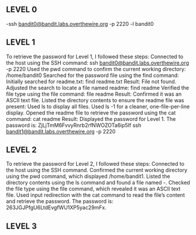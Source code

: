 ## LEVEL 0 
-ssh bandit0@bandit.labs.overthewire.org -p 2220 -l bandit0

## LEVEL 1
To retrieve the password for Level 1, I followed these steps:
Connected to the host using the SSH command:
ssh bandit0@bandit.labs.overthewire.org -p 2220
Used the pwd command to confirm the current working directory:
/home/bandit0
Searched for the password file using the find command:
Initially searched for readme.txt:
find readme.txt
Result: File not found.
Adjusted the search to locate a file named readme:
find readme
Verified the file type using the file command:
file readme
Result: Confirmed it was an ASCII text file.
Listed the directory contents to ensure the readme file was present:
Used ls to display all files.
Used ls -1 for a cleaner, one-file-per-line display.
Opened the readme file to retrieve the password using the cat command:
cat readme
Result: Displayed the password for Level 1.
The password  is: ZjLjTmM6FvvyRnrb2rfNWOZOTa6ip5If
ssh bandit1@bandit.labs.overthewire.org -p 2220

## LEVEL 2
To retrieve the password for Level 2, I followed these steps:
Connected to the host using the SSH command.
Confirmed the current working directory using the pwd command, which displayed /home/bandit1.
Listed the directory contents using the ls command and found a file named -.
Checked the file type using the file command, which revealed it was an ASCII text file.
Used input redirection with the cat command to read the file’s content and retrieve the password.
The password is: 263JGJPfgU6LtdEvgfWU1XP5yac29mFx.

## LEVEL 3



